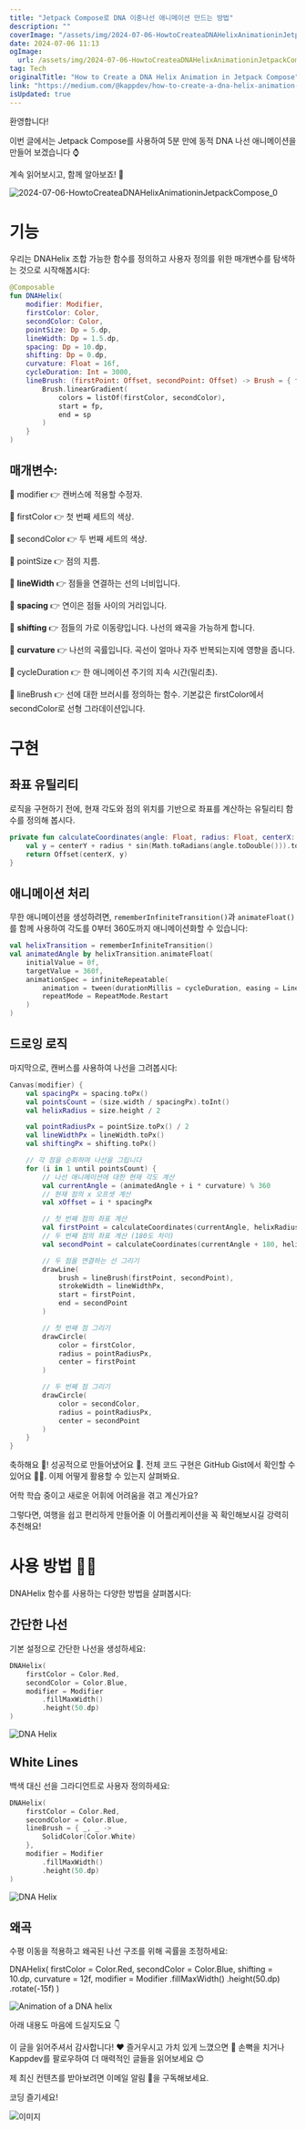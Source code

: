```yaml
---
title: "Jetpack Compose로 DNA 이중나선 애니메이션 만드는 방법"
description: ""
coverImage: "/assets/img/2024-07-06-HowtoCreateaDNAHelixAnimationinJetpackCompose_0.png"
date: 2024-07-06 11:13
ogImage:
  url: /assets/img/2024-07-06-HowtoCreateaDNAHelixAnimationinJetpackCompose_0.png
tag: Tech
originalTitle: "How to Create a DNA Helix Animation in Jetpack Compose"
link: "https://medium.com/@kappdev/how-to-create-a-dna-helix-animation-in-jetpack-compose-b43244cf734f"
isUpdated: true
---
```


환영합니다!

이번 글에서는 Jetpack Compose를 사용하여 5분 만에 동적 DNA 나선 애니메이션을 만들어 보겠습니다 ⌚️

계속 읽어보시고, 함께 알아보죠! 🚀

![2024-07-06-HowtoCreateaDNAHelixAnimationinJetpackCompose_0](/assets/img/2024-07-06-HowtoCreateaDNAHelixAnimationinJetpackCompose_0.png)

<!-- cozy-coder - 수평 -->

<ins class="adsbygoogle"
     style="display:block"
     data-ad-client="ca-pub-4877378276818686"
     data-ad-slot="1107185301"
     data-ad-format="auto"
     data-full-width-responsive="true"></ins>

<script>
     (adsbygoogle = window.adsbygoogle || []).push({});
</script>

# 기능

우리는 DNAHelix 조합 가능한 함수를 정의하고 사용자 정의를 위한 매개변수를 탐색하는 것으로 시작해봅시다:

```kotlin
@Composable
fun DNAHelix(
    modifier: Modifier,
    firstColor: Color,
    secondColor: Color,
    pointSize: Dp = 5.dp,
    lineWidth: Dp = 1.5.dp,
    spacing: Dp = 10.dp,
    shifting: Dp = 0.dp,
    curvature: Float = 16f,
    cycleDuration: Int = 3000,
    lineBrush: (firstPoint: Offset, secondPoint: Offset) -> Brush = { fp, sp ->
        Brush.linearGradient(
            colors = listOf(firstColor, secondColor),
            start = fp,
            end = sp
        )
    }
)
```

## 매개변수:

<!-- cozy-coder - 수평 -->

<ins class="adsbygoogle"
     style="display:block"
     data-ad-client="ca-pub-4877378276818686"
     data-ad-slot="1107185301"
     data-ad-format="auto"
     data-full-width-responsive="true"></ins>

<script>
     (adsbygoogle = window.adsbygoogle || []).push({});
</script>

🧬 modifier 👉 캔버스에 적용할 수정자.

🧬 firstColor 👉 첫 번째 세트의 색상.

🧬 secondColor 👉 두 번째 세트의 색상.

🧬 pointSize 👉 점의 지름.

<!-- cozy-coder - 수평 -->

<ins class="adsbygoogle"
     style="display:block"
     data-ad-client="ca-pub-4877378276818686"
     data-ad-slot="1107185301"
     data-ad-format="auto"
     data-full-width-responsive="true"></ins>

<script>
     (adsbygoogle = window.adsbygoogle || []).push({});
</script>

🧬 **lineWidth** 👉 점들을 연결하는 선의 너비입니다.

🧬 **spacing** 👉 연이은 점들 사이의 거리입니다.

🧬 **shifting** 👉 점들의 가로 이동량입니다. 나선의 왜곡을 가능하게 합니다.

🧬 **curvature** 👉 나선의 곡률입니다. 곡선이 얼마나 자주 반복되는지에 영향을 줍니다.

<!-- cozy-coder - 수평 -->

<ins class="adsbygoogle"
     style="display:block"
     data-ad-client="ca-pub-4877378276818686"
     data-ad-slot="1107185301"
     data-ad-format="auto"
     data-full-width-responsive="true"></ins>

<script>
     (adsbygoogle = window.adsbygoogle || []).push({});
</script>

🧬 cycleDuration 👉 한 애니메이션 주기의 지속 시간(밀리초).

🧬 lineBrush 👉 선에 대한 브러시를 정의하는 함수. 기본값은 firstColor에서 secondColor로 선형 그라데이션입니다.

# 구현

## 좌표 유틸리티

<!-- cozy-coder - 수평 -->

<ins class="adsbygoogle"
     style="display:block"
     data-ad-client="ca-pub-4877378276818686"
     data-ad-slot="1107185301"
     data-ad-format="auto"
     data-full-width-responsive="true"></ins>

<script>
     (adsbygoogle = window.adsbygoogle || []).push({});
</script>

로직을 구현하기 전에, 현재 각도와 점의 위치를 기반으로 좌표를 계산하는 유틸리티 함수를 정의해 봅시다.

```kotlin
private fun calculateCoordinates(angle: Float, radius: Float, centerX: Float, centerY: Float): Offset {
    val y = centerY + radius * sin(Math.toRadians(angle.toDouble())).toFloat()
    return Offset(centerX, y)
}
```

## 애니메이션 처리

무한 애니메이션을 생성하려면, `rememberInfiniteTransition()`과 `animateFloat()`를 함께 사용하여 각도를 0부터 360도까지 애니메이션화할 수 있습니다:

<!-- cozy-coder - 수평 -->

<ins class="adsbygoogle"
     style="display:block"
     data-ad-client="ca-pub-4877378276818686"
     data-ad-slot="1107185301"
     data-ad-format="auto"
     data-full-width-responsive="true"></ins>

<script>
     (adsbygoogle = window.adsbygoogle || []).push({});
</script>

```kotlin
val helixTransition = rememberInfiniteTransition()
val animatedAngle by helixTransition.animateFloat(
    initialValue = 0f,
    targetValue = 360f,
    animationSpec = infiniteRepeatable(
        animation = tween(durationMillis = cycleDuration, easing = LinearEasing),
        repeatMode = RepeatMode.Restart
    )
)
```

## 드로잉 로직

마지막으로, 캔버스를 사용하여 나선을 그려봅시다:

```kotlin
Canvas(modifier) {
    val spacingPx = spacing.toPx()
    val pointsCount = (size.width / spacingPx).toInt()
    val helixRadius = size.height / 2

    val pointRadiusPx = pointSize.toPx() / 2
    val lineWidthPx = lineWidth.toPx()
    val shiftingPx = shifting.toPx()

    // 각 점을 순회하며 나선을 그립니다
    for (i in 1 until pointsCount) {
        // 나선 애니메이션에 대한 현재 각도 계산
        val currentAngle = (animatedAngle + i * curvature) % 360
        // 현재 점의 x 오프셋 계산
        val xOffset = i * spacingPx

        // 첫 번째 점의 좌표 계산
        val firstPoint = calculateCoordinates(currentAngle, helixRadius, xOffset - shiftingPx, helixRadius)
        // 두 번째 점의 좌표 계산 (180도 차이)
        val secondPoint = calculateCoordinates(currentAngle + 180, helixRadius, xOffset + shiftingPx, helixRadius)

        // 두 점을 연결하는 선 그리기
        drawLine(
            brush = lineBrush(firstPoint, secondPoint),
            strokeWidth = lineWidthPx,
            start = firstPoint,
            end = secondPoint
        )

        // 첫 번째 점 그리기
        drawCircle(
            color = firstColor,
            radius = pointRadiusPx,
            center = firstPoint
        )

        // 두 번째 점 그리기
        drawCircle(
            color = secondColor,
            radius = pointRadiusPx,
            center = secondPoint
        )
    }
}
```

<!-- cozy-coder - 수평 -->

<ins class="adsbygoogle"
     style="display:block"
     data-ad-client="ca-pub-4877378276818686"
     data-ad-slot="1107185301"
     data-ad-format="auto"
     data-full-width-responsive="true"></ins>

<script>
     (adsbygoogle = window.adsbygoogle || []).push({});
</script>

축하해요 🥳! 성공적으로 만들어냈어요 👏. 전체 코드 구현은 GitHub Gist에서 확인할 수 있어요 🧑‍💻. 이제 어떻게 활용할 수 있는지 살펴봐요.

어학 학습 중이고 새로운 어휘에 어려움을 겪고 계신가요?

그렇다면, 여행을 쉽고 편리하게 만들어줄 이 어플리케이션을 꼭 확인해보시길 강력히 추천해요!

<!-- cozy-coder - 수평 -->

<ins class="adsbygoogle"
     style="display:block"
     data-ad-client="ca-pub-4877378276818686"
     data-ad-slot="1107185301"
     data-ad-format="auto"
     data-full-width-responsive="true"></ins>

<script>
     (adsbygoogle = window.adsbygoogle || []).push({});
</script>

# 사용 방법 💁‍♂️

DNAHelix 함수를 사용하는 다양한 방법을 살펴봅시다:

## 간단한 나선

기본 설정으로 간단한 나선을 생성하세요:

<!-- cozy-coder - 수평 -->

<ins class="adsbygoogle"
     style="display:block"
     data-ad-client="ca-pub-4877378276818686"
     data-ad-slot="1107185301"
     data-ad-format="auto"
     data-full-width-responsive="true"></ins>

<script>
     (adsbygoogle = window.adsbygoogle || []).push({});
</script>

```kotlin
DNAHelix(
    firstColor = Color.Red,
    secondColor = Color.Blue,
    modifier = Modifier
        .fillMaxWidth()
        .height(50.dp)
)
```

![DNA Helix](https://miro.medium.com/v2/resize:fit:1400/1*Q-1BOGvSugts-yUcCqU0rQ.gif)

## White Lines

백색 대신 선을 그라디언트로 사용자 정의하세요:

<!-- cozy-coder - 수평 -->

<ins class="adsbygoogle"
     style="display:block"
     data-ad-client="ca-pub-4877378276818686"
     data-ad-slot="1107185301"
     data-ad-format="auto"
     data-full-width-responsive="true"></ins>

<script>
     (adsbygoogle = window.adsbygoogle || []).push({});
</script>

```kotlin
DNAHelix(
    firstColor = Color.Red,
    secondColor = Color.Blue,
    lineBrush = { _, _ ->
        SolidColor(Color.White)
    },
    modifier = Modifier
        .fillMaxWidth()
        .height(50.dp)
)
```

![DNA Helix](https://miro.medium.com/v2/resize:fit:1400/1*8fPHvtWuA_leBFH8Ou3WQw.gif)

## 왜곡

수평 이동을 적용하고 왜곡된 나선 구조를 위해 곡률을 조정하세요:

<!-- cozy-coder - 수평 -->

<ins class="adsbygoogle"
     style="display:block"
     data-ad-client="ca-pub-4877378276818686"
     data-ad-slot="1107185301"
     data-ad-format="auto"
     data-full-width-responsive="true"></ins>

<script>
     (adsbygoogle = window.adsbygoogle || []).push({});
</script>

DNAHelix(
firstColor = Color.Red,
secondColor = Color.Blue,
shifting = 10.dp,
curvature = 12f,
modifier = Modifier
.fillMaxWidth()
.height(50.dp)
.rotate(-15f)
)

![Animation of a DNA helix](https://miro.medium.com/v2/resize:fit:1400/1*JA8o47XdCa246_C-mXtBpQ.gif)

아래 내용도 마음에 드실지도요 👇

이 글을 읽어주셔서 감사합니다! ❤️ 즐거우시고 가치 있게 느꼈으면 👏 손뼉을 치거나 Kappdev를 팔로우하여 더 매력적인 글들을 읽어보세요 😊

<!-- cozy-coder - 수평 -->

<ins class="adsbygoogle"
     style="display:block"
     data-ad-client="ca-pub-4877378276818686"
     data-ad-slot="1107185301"
     data-ad-format="auto"
     data-full-width-responsive="true"></ins>

<script>
     (adsbygoogle = window.adsbygoogle || []).push({});
</script>

제 최신 컨텐츠를 받아보려면 이메일 알림 🔔을 구독해보세요.

코딩 즐기세요!

![이미지](/assets/img/2024-07-06-HowtoCreateaDNAHelixAnimationinJetpackCompose_2.png)
